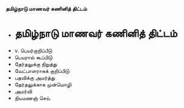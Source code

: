 **தமிழ்நாடு மாணவர் கணினித் திட்டம்**
- # தமிழ்நாடு மாணவர் கணினித் திட்டம்
- v. பெயர்குறிப்பீடு
- பெயரால் கூப்பிடு
- தேர்தலுக்கு நிறுத்து
- வேட்பாளராகக் குறிப்பிடு
- பதவிக்கு அமர்த்து
- தேர்தலுக்காக முன்மொழி
- அமர்வி
- நியமணஞ் செய்.

